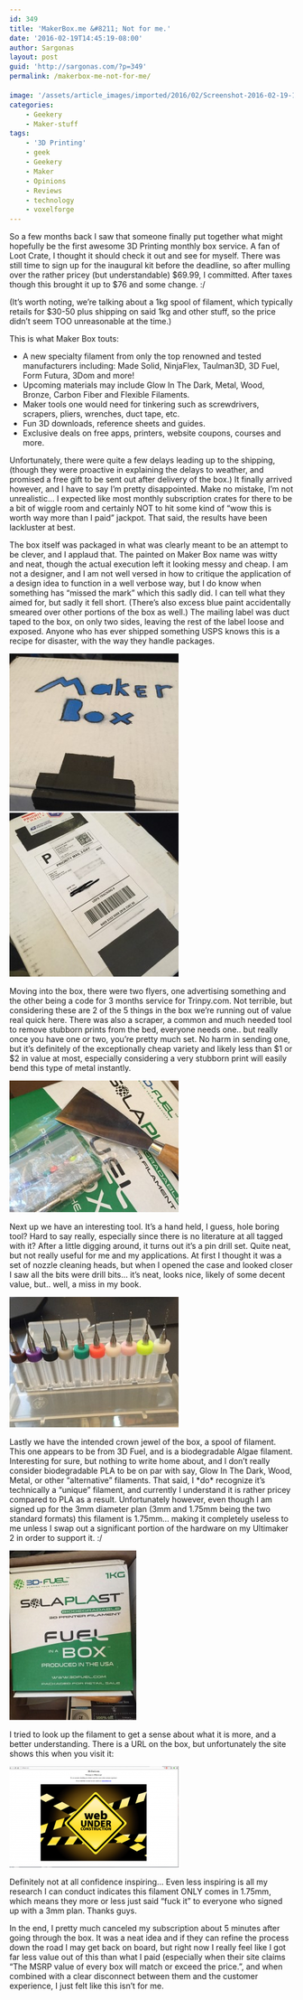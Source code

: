 ```yaml
---
id: 349
title: 'MakerBox.me &#8211; Not for me.'
date: '2016-02-19T14:45:19-08:00'
author: Sargonas
layout: post
guid: 'http://sargonas.com/?p=349'
permalink: /makerbox-me-not-for-me/

image: '/assets/article_images/imported/2016/02/Screenshot-2016-02-19-14.32.48-825x510.png'
categories:
    - Geekery
    - Maker-stuff
tags:
    - '3D Printing'
    - geek
    - Geekery
    - Maker
    - Opinions
    - Reviews
    - technology
    - voxelforge
---
```


So a few months back I saw that someone finally put together what might hopefully be the first awesome 3D Printing monthly box service. A fan of Loot Crate, I thought it should check it out and see for myself. There was still time to sign up for the inaugural kit before the deadline, so after mulling over the rather pricey (but understandable) $69.99, I committed. After taxes though this brought it up to $76 and some change. :/

(It’s worth noting, we’re talking about a 1kg spool of filament, which typically retails for $30-50 plus shipping on said 1kg and other stuff, so the price didn’t seem TOO unreasonable at the time.)

This is what Maker Box touts:

- A new specialty filament from only the top renowned and tested manufacturers including: Made <wbr></wbr>Solid, NinjaFlex, Taulman3D, <wbr></wbr>3D Fuel, Form Futura, 3Dom and more!
- Upcoming materials may include Glow In The Dark, Metal, Wood, Bronze, Carbon Fiber and Flexible Filaments.
- <span class="il">Maker</span> tools one would need for tinkering such as screwdrivers, scrapers, pliers, wrenches, duct tape, etc.
- Fun 3D downloads, reference sheets and guides.
- Exclusive deals on free apps, printers, website coupons, courses and more.

Unfortunately, there were quite a few delays leading up to the shipping, (though they were proactive in explaining the delays to weather, and promised a free gift to be sent out after delivery of the box.) It finally arrived however, and I have to say I’m pretty disappointed. Make no mistake, I’m not unrealistic… I expected like most monthly subscription crates for there to be a bit of wiggle room and certainly NOT to hit some kind of “wow this is worth way more than I paid” jackpot. That said, the results have been lackluster at best.

The box itself was packaged in what was clearly meant to be an attempt to be clever, and I applaud that. The painted on Maker Box name was witty and neat, though the actual execution left it looking messy and cheap. I am not a designer, and I am not well versed in how to critique the application of a design idea to function in a well verbose way, but I do know when something has “missed the mark” which this sadly did. I can tell what they aimed for, but sadly it fell short. (There’s also excess blue paint accidentally smeared over other portions of the box as well.) The mailing label was duct taped to the box, on only two sides, leaving the rest of the label loose and exposed. Anyone who has ever shipped something USPS knows this is a recipe for disaster, with the way they handle packages.

[![2016-02-19 13.49.39](/assets/article_images/imported/2016/02/2016-02-19-13.49.39-e1455921573440-300x279.jpg)](http://sargonas.com/assets/article_images/imported/2016/02/2016-02-19-13.49.39.jpg) [![](/assets/article_images/imported/2016/02/2016-02-19-13.49.46-1-300x290.jpg)](/assets/article_images/imported/2016/02/2016-02-19-13.49.46-1.jpg)

Moving into the box, there were two flyers, one advertising something and the other being a code for 3 months service for Trinpy.com. Not terrible, but considering these are 2 of the 5 things in the box we’re running out of value real quick here. There was also a scraper, a common and much needed tool to remove stubborn prints from the bed, everyone needs one.. but really once you have one or two, you’re pretty much set. No harm in sending one, but it’s definitely of the exceptionally cheap variety and likely less than $1 or $2 in value at most, especially considering a very stubborn print will easily bend this type of metal instantly.

[![2016-02-19 14.30.16](/assets/article_images/imported/2016/02/2016-02-19-14.30.16-e1455921758826-300x233.jpg)](http://sargonas.com/assets/article_images/imported/2016/02/2016-02-19-14.30.16.jpg)

Next up we have an interesting tool. It’s a hand held, I guess, hole boring tool? Hard to say really, especially since there is no literature at all tagged with it? After a little digging around, it turns out it’s a pin drill set. Quite neat, but not really useful for me and my applications. At first I thought it was a set of nozzle cleaning heads, but when I opened the case and looked closer I saw all the bits were drill bits… it’s neat, looks nice, likely of some decent value, but.. well, a miss in my book.

[![2016-02-19 14.30.58](/assets/article_images/imported/2016/02/2016-02-19-14.30.58-e1455921630837-300x231.jpg)](http://sargonas.com/assets/article_images/imported/2016/02/2016-02-19-14.30.58.jpg)

Lastly we have the intended crown jewel of the box, a spool of filament. This one appears to be from 3D Fuel, and is a biodegradable Algae filament. Interesting for sure, but nothing to write home about, and I don’t really consider biodegradable PLA to be on par with say, Glow In The Dark, Wood, Metal, or other “alternative” filaments. That said, I \*do\* recognize it’s technically a “unique” filament, and currently I understand it is rather pricey compared to PLA as a result. Unfortunately however, even though I am signed up for the 3mm diameter plan (3mm and 1.75mm being the two standard formats) this filament is 1.75mm… making it completely useless to me unless I swap out a significant portion of the hardware on my Ultimaker 2 in order to support it. :/

[![2016-02-19 14.30.24](/assets/article_images/imported/2016/02/2016-02-19-14.30.24-225x300.jpg)](/assets/article_images/imported/2016/02/2016-02-19-14.30.24.jpg)

I tried to look up the filament to get a sense about what it is more, and a better understanding. There is a URL on the box, but unfortunately the site shows this when you visit it:

[![Screenshot 2016-02-19 14.25.41](/assets/article_images/imported/2016/02/Screenshot-2016-02-19-14.25.41-300x179.png)](/assets/article_images/imported/2016/02/Screenshot-2016-02-19-14.25.41.png)

Definitely not at all confidence inspiring… Even less inspiring is all my research I can conduct indicates this filament ONLY comes in 1.75mm, which means they more or less just said “fuck it” to everyone who signed up with a 3mm plan. Thanks guys.

In the end, I pretty much canceled my subscription about 5 minutes after going through the box. It was a neat idea and if they can refine the process down the road I may get back on board, but right now I really feel like I got far less value out of this than what I paid (especially when their site claims “The MSRP value of every box will match or exceed the price.”, and when combined with a clear disconnect between them and the customer experience, I just felt like this isn’t for me.